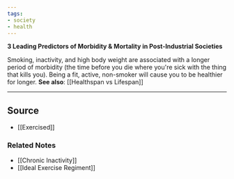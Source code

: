 ```yaml
---
tags:
- society
- health
---
```

**3 Leading Predictors of Morbidity & Mortality in Post-Industrial Societies**

Smoking, inactivity, and high body weight are associated with a longer period of morbidity (the time before you die where you're sick with the thing that kills you). Being a fit, active, non-smoker will cause you to be healthier for longer. **See also**: [[Healthspan vs Lifespan]] 

---

## Source
- [[Exercised]]

### Related Notes
- [[Chronic Inactivity]] 
- [[Ideal Exercise Regiment]]